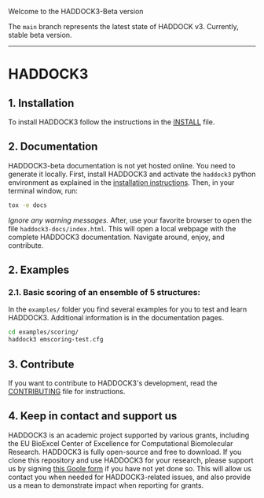 Welcome to the HADDOCK3-Beta version

The `main` branch represents the latest state of HADDOCK v3. Currently,
stable beta version.

* * *

# HADDOCK3

## 1. Installation

To install HADDOCK3 follow the instructions in the [INSTALL](docs/INSTALL.md)
file.

## 2. Documentation

HADDOCK3-beta documentation is not yet hosted online. You need to generate it
locally. First, install HADDOCK3 and activate the `haddock3` python environment
as explained in the [installation instructions](docs/INSTALL.md). Then, in your
terminal window, run:

```bash
tox -e docs
```

*Ignore any warning messages.* After, use your favorite browser to open the file
`haddock3-docs/index.html`. This will open a local webpage with the complete
HADDOCK3 documentation. Navigate around, enjoy, and contribute.

## 2. Examples

### 2.1. Basic scoring of an ensemble of 5 structures:

In the `examples/` folder you find several examples for you to test and
learn HADDOCK3. Additional information is in the documentation pages.

```bash
cd examples/scoring/
haddock3 emscoring-test.cfg
```

## 3. Contribute

If you want to contribute to HADDOCK3's development, read the
[CONTRIBUTING](CONTRIBUTING.md) file for instructions.

## 4. Keep in contact and support us

HADDOCK3 is an academic project supported by various grants, including the EU
BioExcel Center of Excellence for Computational Biomolecular Research. HADDOCK3
is fully open-source and free to download. If you clone this repository and use
HADDOCK3 for your research, please support us by signing [this Goole
form][googleform] if you have not yet done so. This will allow us contact you
when needed for HADDOCK3-related issues, and also provide us a mean to
demonstrate impact when reporting for grants.

[googleform]: https://docs.google.com/forms/d/e/1FAIpQLScDcd0rWtuzJ_4nftkDAHoLVwr1IAVwNJGhbaZdTYZ4vWu25w/viewform
